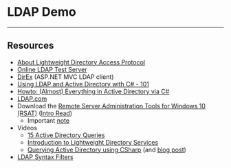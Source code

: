 # LDAP Demo

----

## Resources

- [About Lightweight Directory Access Protocol](https://msdn.microsoft.com/en-us/library/aa366075(v=vs.85).aspx)
- [Online LDAP Test Server](http://www.forumsys.com/tutorials/integration-how-to/ldap/online-ldap-test-server/)
- [DirEx](https://github.com/IDMWORKS/DirEx) (ASP.NET MVC LDAP client)
- [Using LDAP and Active Directory with C# - 101](https://auth0.com/blog/using-ldap-with-c-sharp/)
- [Howto: (Almost) Everything in Active Directory via C#](https://www.codeproject.com/Articles/18102/Howto-Almost-Everything-In-Active-Directory-via-C)
- [LDAP.com](https://www.ldap.com/)
- Download the [Remote Server Administration Tools for Windows 10 (RSAT)](https://www.microsoft.com/en-ca/download/details.aspx?id=45520) ([Intro Read](https://support.microsoft.com/en-us/help/2693643/remote-server-administration-tools-rsat-for-windows-operating-systems))
  - Important [note](http://www.grouppolicy.biz/2017/04/microsoft-will-not-be-releasing-remote-server-admin-tools-rsat-for-windows-10-redstone-2/)
- Videos
  - [15 Active Directory Queries](https://youtu.be/28F1aejN1H0)
  - [Introduction to Lightweight Directory Services](https://youtu.be/0Zl9NdumGK8)
  - [Querying Active Directory using CSharp](https://youtu.be/9iRs71ovZ_U) (and [blog post](https://myjeeva.com/querying-active-directory-using-csharp.html#blog))
- [LDAP Syntax Filters](https://social.technet.microsoft.com/wiki/contents/articles/5392.active-directory-ldap-syntax-filters.aspx)

